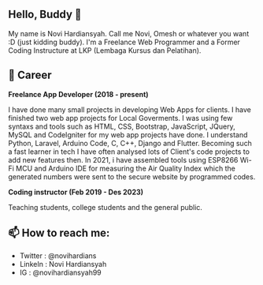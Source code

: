 ## Hello, Buddy 👋 
My name is Novi Hardiansyah. Call me Novi, Omesh or whatever you want :D (just kidding buddy). I'm a Freelance Web Programmer and a Former Coding Instructure at LKP (Lembaga Kursus dan Pelatihan).

## 💼 Career
**Freelance App Developer (2018 - present)**

I have done many small projects in developing Web Apps for clients. I have finished two web app projects for Local Goverments. I was using few syntaxs and tools such as HTML, CSS, Bootstrap, JavaScript, JQuery, MySQL and CodeIgniter for my web app projects have done. I understand Python, Laravel, Arduino Code, C, C++, Django and Flutter. Becoming such a fast learner in tech I have often analysed lots of Client's code projects to add new features then. 
In 2021, i have assembled tools using ESP8266 Wi-Fi MCU and Arduino IDE for measuring the Air Quality Index which the generated numbers were sent to the secure website by programmed codes.


**Coding instructor (Feb 2019 - Des 2023)**

Teaching students, college students and the general public.

## 📫 How to reach me:
* Twitter : @novihardians
* LinkeIn : Novi Hardiansyah
* IG : @novihardiansyah99
<!--
**novihardians/novihardians** is a ✨ _special_ ✨ repository because its `README.md` (this file) appears on your GitHub profile.

Here are some ideas to get you started:

- 🔭 I’m currently working on ...
- 🌱 I’m currently learning ...
- 👯 I’m looking to collaborate on ...
- 🤔 I’m looking for help with ...
- 💬 Ask me about ...
- 📫 How to reach me: ...
- 😄 Pronouns: ...
- ⚡ Fun fact: ...
-->
